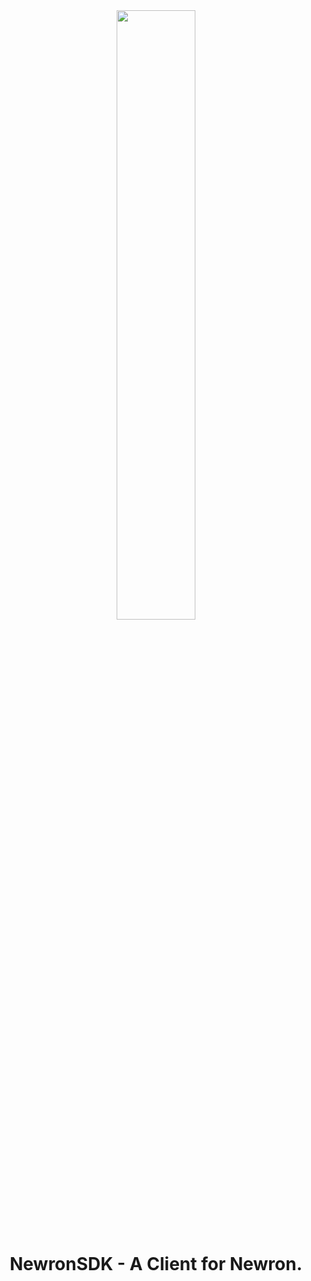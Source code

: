 <div align = "center"><img src = "https://www.newron.ai/newron-logo.svg" width=50% /></div>
<h1 align="center">
  NewronSDK - A Client for Newron.
</h1>
<br>
